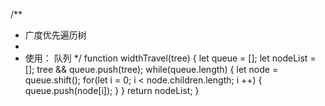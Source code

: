 
/**
 * 广度优先遍历树
 * 
 * 使用： 队列
 */
function widthTravel(tree)  {
  let queue = [];
  let nodeList  = [];
  tree && queue.push(tree);
  while(queue.length) {
    let node = queue.shift();
    for(let i = 0; i < node.children.length; i ++) {
      queue.push(node[i]);
    }
  }
  return nodeList;
}